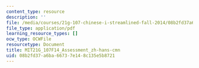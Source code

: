 ```yaml
---
content_type: resource
description: ''
file: /media/courses/21g-107-chinese-i-streamlined-fall-2014/08b2fd37a6ba66737e148c135e5b8721_MIT21G_107F14_Assessment_zh-hans-cmn.pdf
file_type: application/pdf
learning_resource_types: []
ocw_type: OCWFile
resourcetype: Document
title: MIT21G_107F14_Assessment_zh-hans-cmn
uid: 08b2fd37-a6ba-6673-7e14-8c135e5b8721
---
```

